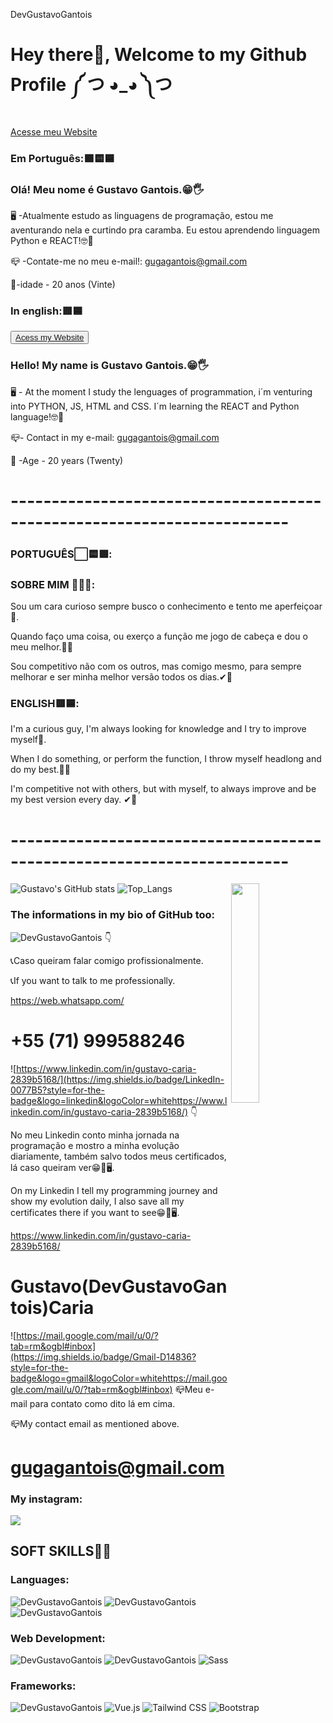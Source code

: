DevGustavoGantois
# Hey there👋, Welcome to my Github Profile ༼ つ ◕_◕ ༽つ 

<p>
  <a href="https://DevGustavoGantois.github.io" target=" _blank">Acesse meu Website </a>
</p>
 
### Em Português:🟩🟨🟦
### Olá! Meu nome é Gustavo Gantois.😁🖐

🖥️ -Atualmente estudo as linguagens de programação, estou me aventurando nela e curtindo pra caramba. Eu estou aprendendo linguagem Python e REACT!🤓🧠

📪 -Contate-me no meu e-mail!: gugagantois@gmail.com

📆-idade - 20 anos (Vinte)

 ### In english:🟥🟦

 <p>
  <button><a href="https://DevGustavoGantois.github.io" target=" _blank">Acess my Website </a></button>
</p>

### Hello! My name is Gustavo Gantois.😁🖐
🖥 - At the moment I study the lenguages of programmation, i´m venturing into PYTHON, JS, HTML and CSS. I´m learning the REACT and Python language!🤓🧠

📪- Contact in my e-mail: gugagantois@gmail.com

📆 -Age - 20 years (Twenty)

# ------------------------------------------------------------------------
### PORTUGUÊS⬜🟨🟩:

### SOBRE MIM 🙋‍♂️💡:
Sou um cara curioso sempre busco o conhecimento e tento me aperfeiçoar📖.

Quando faço uma coisa, ou exerço a função me jogo de cabeça e dou o meu melhor.🚀🙌

Sou competitivo não com os outros, mas comigo mesmo, para sempre melhorar e ser minha melhor versão todos os dias.✔🥇

### ENGLISH🟥🟦:
I'm a curious guy, I'm always looking for knowledge and I try to improve myself📖.

When I do something, or perform the function, I throw myself headlong and do my best.🚀🙌

I'm competitive not with others, but with myself, to always improve and be my best version every day. ✔🥇

# ------------------------------------------------------------------------
![Gustavo's GitHub stats](https://github-readme-stats.vercel.app/api?username=DevGustavoGantois&show_icons=true&theme=gruvbox)
<img src="https://user-images.githubusercontent.com/89788120/167628634-549d2bdd-609e-4275-85af-1e1974da64ca.gif" width="30%" align="right" />
![Top_Langs](https://github-readme-stats.vercel.app/api/top-langs/?username=DevGustavoGantois&layout=compact&theme=dark)

### The informations in my bio of GitHub too:

![DevGustavoGantois](https://img.shields.io/badge/WhatsApp-25D366?style=for-the-badge&logo=whatsapp&logoColor=whitehttps://web.whatsapp.com/) 👇 

📞Caso queiram falar comigo profissionalmente.

📞If you want to talk to me professionally.


https://web.whatsapp.com/
# +55 (71) 999588246

![https://www.linkedin.com/in/gustavo-caria-2839b5168/](https://img.shields.io/badge/LinkedIn-0077B5?style=for-the-badge&logo=linkedin&logoColor=whitehttps://www.linkedin.com/in/gustavo-caria-2839b5168/) 👇

No meu Linkedin conto minha jornada na programação e mostro a minha evolução diariamente, também salvo todos meus certificados, lá caso queiram ver😁📖🖥.

On my Linkedin I tell my programming journey and show my evolution daily, I also save all my certificates there if you want to see😁📖🖥.

https://www.linkedin.com/in/gustavo-caria-2839b5168/
# Gustavo(DevGustavoGantois)Caria


![https://mail.google.com/mail/u/0/?tab=rm&ogbl#inbox](https://img.shields.io/badge/Gmail-D14836?style=for-the-badge&logo=gmail&logoColor=whitehttps://mail.google.com/mail/u/0/?tab=rm&ogbl#inbox) 
📪Meu e-mail para contato como dito lá em cima.

📪My contact email as mentioned above.

# gugagantois@gmail.com


### My instagram:


<a href="https://instagram.com/gustavogantois_" target="_blank"><img src="https://img.shields.io/badge/-Instagram-%23E4405F?style=for-the-badge&logo=instagram&logoColor=white" target="_blank"></a>



## SOFT SKILLS🚀🔥
### Languages:
![DevGustavoGantois](https://img.shields.io/badge/Python-14354C?style=for-the-badge&logo=python&logoColor=white)
![DevGustavoGantois](https://img.shields.io/badge/JavaScript-F7DF1E?style=for-the-badge&logo=javascript&logoColor=black)
![DevGustavoGantois](https://img.shields.io/badge/Java-ED8B00?style=for-the-badge&logo=openjdk&logoColor=white)
### Web Development:
![DevGustavoGantois](https://img.shields.io/badge/HTML5-E34F26?style=for-the-badge&logo=html5&logoColor=white)
![DevGustavoGantois](https://img.shields.io/badge/CSS3-1572B6?style=for-the-badge&logo=css3&logoColor=white)
![Sass](https://img.shields.io/badge/Sass-CC6699?style=for-the-badge&logo=sass&logoColor=white)
### Frameworks:
![DevGustavoGantois](https://img.shields.io/badge/React-20232A?style=for-the-badge&logo=react&logoColor=61DAFB)
![Vue.js](https://img.shields.io/badge/Vue.js-4FC08D?style=for-the-badge&logo=vue.js&logoColor=white)
![Tailwind CSS](https://img.shields.io/badge/Tailwind_CSS-38B2AC?style=for-the-badge&logo=tailwind-css&logoColor=white)
![Bootstrap](https://img.shields.io/badge/Bootstrap-563D7C?style=for-the-badge&logo=bootstrap&logoColor=white)


